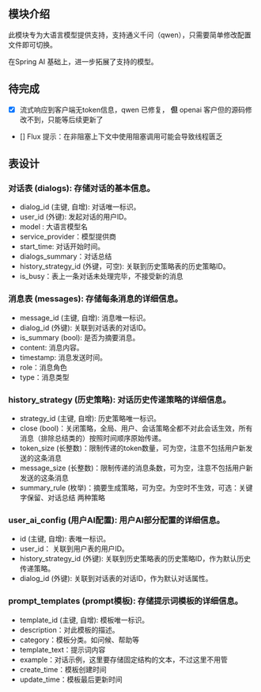 ## 模块介绍

此模块专为大语言模型提供支持，支持通义千问（qwen），只需要简单修改配置文件即可切换。

在Spring AI 基础上，进一步拓展了支持的模型。

## 待完成
- [x] 流式响应到客户端无token信息，qwen 已修复， **但** openai 客户但的源码修改不到，只能等后续更新了
- [] Flux 提示：在非阻塞上下文中使用阻塞调用可能会导致线程匮乏

## 表设计
### 对话表 (dialogs): 存储对话的基本信息。

- dialog_id (主键, 自增): 对话唯一标识。
- user_id (外键): 发起对话的用户ID。
- model : 大语言模型名
- service_provider：模型提供商
- start_time: 对话开始时间。
- dialogs_summary：对话总结
- history_strategy_id (外键，可空): 关联到历史策略表的历史策略ID。
- is_busy：表上一条对话未处理完毕，不接受新的消息


### 消息表 (messages): 存储每条消息的详细信息。

- message_id (主键, 自增): 消息唯一标识。
- dialog_id (外键): 关联到对话表的对话ID。
- is_summary (bool): 是否为摘要消息。
- content: 消息内容。
- timestamp: 消息发送时间。
- role：消息角色
- type：消息类型

### history_strategy (历史策略): 对话历史传递策略的详细信息。
- strategy_id (主键, 自增): 历史策略唯一标识。
- close (bool)：关闭策略，全局、用户、会话策略全都不对此会话生效，所有消息（排除总结类的）按照时间顺序原始传递。
- token_size (长整数)：限制传递的token数量，可为空，注意不包括用户新发送的这条消息
- message_size (长整数)：限制传递的消息条数，可为空，注意不包括用户新发送的这条消息
- summary_rule (枚举)：摘要生成策略，可为空。为空时不生效，可选：关键字保留、对话总结 两种策略

### user_ai_config (用户AI配置): 用户AI部分配置的详细信息。
- id (主键, 自增): 表唯一标识。
- user_id： 关联到用户表的用户ID。
- history_strategy_id (外键): 关联到历史策略表的历史策略ID，作为默认历史传递策略。
- dialog_id (外键): 关联到对话表的对话ID，作为默认对话属性。

### prompt_templates (prompt模板): 存储提示词模板的详细信息。
- template_id (主键, 自增): 模板唯一标识。
- description：对此模板的描述。
- category：模板分类。如问候、帮助等
- template_text：提示词内容
- example：对话示例，这里要存储固定结构的文本，不过这里不用管
- create_time：模板创建时间
- update_time：模板最后更新时间